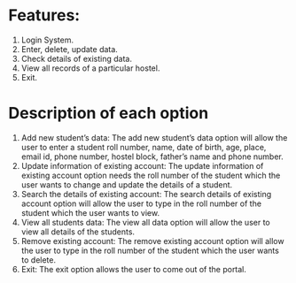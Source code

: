 # Features: 
1.	Login System.
2.	Enter, delete, update data.
3.	Check details of existing data.
4.	View all records of a particular hostel. 
5.   Exit.

# Description of each option
1. Add new student’s data: The add new student’s data option will allow the user to enter a student roll number, name, date of birth, age, place, email id, phone number, hostel block, father’s name and phone number.
2. Update information of existing account: The update information of existing account option needs the roll number of the student which the user wants to change and update the details of a student.
3. Search the details of existing account: The search details of existing account option will allow the user to type in the roll number of the student which the user wants to view. 
4. View all students data: The view all data option will allow the user to view all details of the students.
5. Remove existing account: The remove existing account option will allow the user to type in the roll number of the student which the user wants to delete. 
6. Exit: The exit option allows the user to come out of the portal.

